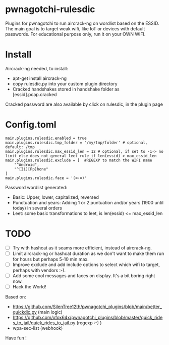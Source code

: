 # pwnagotchi-rulesdic
Plugins for pwnagotchi to run aircrack-ng on wordlist based on the ESSID. The main goal is to target weak wifi, like IoT or devices with default passwords.
For educational purpose only, run it on your OWN WIFI. 

# Install
Aircrack-ng needed, to install:
- apt-get install aircrack-ng
- copy rulesdic.py into your custom plugin directory
- Cracked handshakes stored in handshake folder as [essid].pcap.cracked

Cracked password are also available by click on rulesdic, in the plugin page

# Config.toml
```
main.plugins.rulesdic.enabled = true
main.plugins.rulesdic.tmp_folder = '/my/tmp/folder' # optional, default: /tmp
main.plugins.rulesdic.max_essid_len = 12 # optional, if set to -1-> no limit else does not general leet rule if len(essid) > max_essid_len
main.plugins.rulesdic.exclude = [  #REGEXP to match the WIFI name
	"^Android",
	"^[Ii][Pp]hone"
]
main.plugins.rulesdic.face = '(≡·≡)'
```
Password wordlist generated:
- Basic: Upper, lower, capitalized, reversed
- Punctuation and years: Adding 1 or 2 puntuation and/or years (1900 until today) in several orders
- Leet: some basic transformations to leet, is len(essid) <= max_essid_len

# TODO
- [ ] Try with hashcat as it seams more efficient, instead of aircrack-ng.
- [ ] Limit aircrack-ng or hashcat duration as we don't want to make them run for hours but perhaps 5-10 min max.
- [ ] Improve exclude and add include options to select which wifi to target, perhaps with vendors :-).
- [ ] Add some cool messages and faces on display. It's a bit boring right now.
- [ ] Hack the World!
 
Based on:
- https://github.com/SilenTree12th/pwnagotchi_plugins/blob/main/better_quickdic.py (main logic)
- https://github.com/xfox64x/pwnagotchi_plugins/blob/master/quick_rides_to_jail/quick_rides_to_jail.py (regexp :-) )
- wpa-sec-list (webhook)

Have fun !
